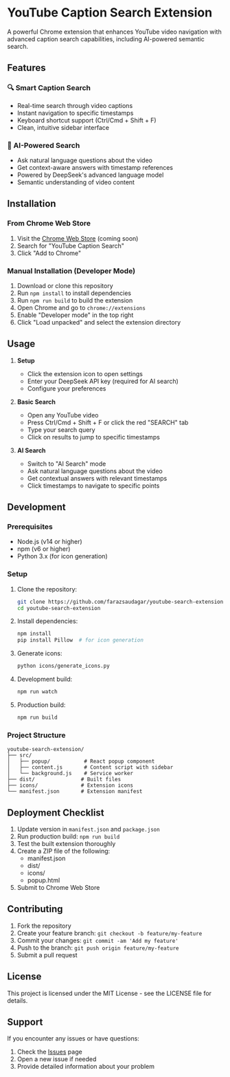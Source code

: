 # YouTube Caption Search Extension

A powerful Chrome extension that enhances YouTube video navigation with advanced caption search capabilities, including AI-powered semantic search.

## Features

### 🔍 Smart Caption Search
- Real-time search through video captions
- Instant navigation to specific timestamps
- Keyboard shortcut support (Ctrl/Cmd + Shift + F)
- Clean, intuitive sidebar interface

### 🤖 AI-Powered Search
- Ask natural language questions about the video
- Get context-aware answers with timestamp references
- Powered by DeepSeek's advanced language model
- Semantic understanding of video content

## Installation

### From Chrome Web Store
1. Visit the [Chrome Web Store](https://chrome.google.com/webstore) (coming soon)
2. Search for "YouTube Caption Search"
3. Click "Add to Chrome"

### Manual Installation (Developer Mode)
1. Download or clone this repository
2. Run `npm install` to install dependencies
3. Run `npm run build` to build the extension
4. Open Chrome and go to `chrome://extensions`
5. Enable "Developer mode" in the top right
6. Click "Load unpacked" and select the extension directory

## Usage

1. **Setup**
   - Click the extension icon to open settings
   - Enter your DeepSeek API key (required for AI search)
   - Configure your preferences

2. **Basic Search**
   - Open any YouTube video
   - Press Ctrl/Cmd + Shift + F or click the red "SEARCH" tab
   - Type your search query
   - Click on results to jump to specific timestamps

3. **AI Search**
   - Switch to "AI Search" mode
   - Ask natural language questions about the video
   - Get contextual answers with relevant timestamps
   - Click timestamps to navigate to specific points

## Development

### Prerequisites
- Node.js (v14 or higher)
- npm (v6 or higher)
- Python 3.x (for icon generation)

### Setup
1. Clone the repository:
   ```bash
   git clone https://github.com/farazsaudagar/youtube-search-extension.git
   cd youtube-search-extension
   ```

2. Install dependencies:
   ```bash
   npm install
   pip install Pillow  # for icon generation
   ```

3. Generate icons:
   ```bash
   python icons/generate_icons.py
   ```

4. Development build:
   ```bash
   npm run watch
   ```

5. Production build:
   ```bash
   npm run build
   ```

### Project Structure
```
youtube-search-extension/
├── src/
│   ├── popup/           # React popup component
│   ├── content.js       # Content script with sidebar
│   └── background.js    # Service worker
├── dist/               # Built files
├── icons/              # Extension icons
└── manifest.json       # Extension manifest
```

## Deployment Checklist

1. Update version in `manifest.json` and `package.json`
2. Run production build: `npm run build`
3. Test the built extension thoroughly
4. Create a ZIP file of the following:
   - manifest.json
   - dist/
   - icons/
   - popup.html
5. Submit to Chrome Web Store

## Contributing

1. Fork the repository
2. Create your feature branch: `git checkout -b feature/my-feature`
3. Commit your changes: `git commit -am 'Add my feature'`
4. Push to the branch: `git push origin feature/my-feature`
5. Submit a pull request

## License

This project is licensed under the MIT License - see the LICENSE file for details.

## Support

If you encounter any issues or have questions:
1. Check the [Issues](https://github.com/farazsaudagar/youtube-search-extension/issues) page
2. Open a new issue if needed
3. Provide detailed information about your problem
